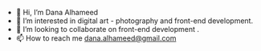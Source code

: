 - 👋 Hi, I’m Dana Alhameed
- 👀 I’m interested in digital art - photography and front-end development.
- 💞️ I’m looking to collaborate on front-end development .
- 📫 How to reach me dana.alhameed@gmail.com
<!---
dana-hm/dana-hm is a ✨ special ✨ repository because its `README.md` (this file) appears on your GitHub profile.
You can click the Preview link to take a look at your changes.
--->
